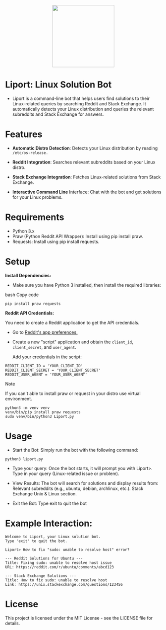 <div align="center">
<img src="https://github.com/user-attachments/assets/c61fa08c-3ed2-4ea2-ad0c-9aa62262877a" width="200" />
</div>

# Liport: Linux Solution Bot
+ Liport is a command-line bot that helps users find solutions to their Linux-related queries by searching Reddit and Stack Exchange. It automatically detects your Linux distribution and queries the relevant subreddits and Stack Exchange for answers.

# Features
+ **Automatic Distro Detection**:  Detects your Linux distribution by reading ``/etc/os-release.``

+ **Reddit Integration**: Searches relevant subreddits based on your Linux distro.

+ **Stack Exchange Integration**: Fetches Linux-related solutions from Stack Exchange.

+ **Interactive Command Line** Interface: Chat with the bot and get solutions for your Linux problems.

# Requirements
+ Python 3.x
+ Praw (Python Reddit API Wrapper): Install using pip install praw.
+ Requests: Install using pip install requests.

# Setup
**Install Dependencies:**

+ Make sure you have Python 3 installed, then install the required libraries:

bash
Copy code

```
pip install praw requests
```

**Reddit API Credentials:**

You need to create a Reddit application to get the API credentials.

+ Go to [Reddit's app preferences.](https://www.reddit.com/prefs/apps)
+ Create a new "script" application and obtain the ``client_id``, ``client_secret``, and ``user_agent``.
  
    Add your credentials in the script:
```  
REDDIT_CLIENT_ID = 'YOUR_CLIENT_ID'
REDDIT_CLIENT_SECRET = 'YOUR_CLIENT_SECRET'
REDDIT_USER_AGENT = 'YOUR_USER_AGENT'
```
> [!NOTE]
> If you can't able to install praw or request in your distro use virtual environment.

```
python3 -m venv venv
venv/bin/pip install praw requests
sudo venv/bin/python3 Liport.py
```

# Usage

+ Start the Bot: Simply run the bot with the following command:

```
python3 liport.py
```
+ Type your query: Once the bot starts, it will prompt you with Liport>. Type in your query (Linux-related issue or problem).

+ View Results: The bot will search for solutions and display results from:
Relevant subreddits (e.g., ubuntu, debian, archlinux, etc.).
Stack Exchange Unix & Linux section.

+ Exit the Bot: Type exit to quit the bot

# Example Interaction:

```
Welcome to Liport, your Linux solution bot.
Type 'exit' to quit the bot.

Liport> How to fix "sudo: unable to resolve host" error?

--- Reddit Solutions for Ubuntu ---
Title: Fixing sudo: unable to resolve host issue
URL: https://reddit.com/r/ubuntu/comments/abcd123

--- Stack Exchange Solutions ---
Title: How to fix sudo: unable to resolve host
Link: https://unix.stackexchange.com/questions/123456

```

# License

This project is licensed under the MIT License - see the LICENSE file for details.


